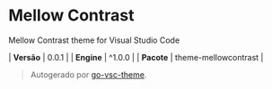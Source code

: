 # Mellow Contrast

Mellow Contrast theme for Visual Studio Code

| **Versão** | 0.0.1 |
| **Engine** | ^1.0.0 |
| **Pacote** | theme-mellowcontrast |

> Autogerado por [go-vsc-theme](https://github.com/natalbu/go-vsc-theme).
